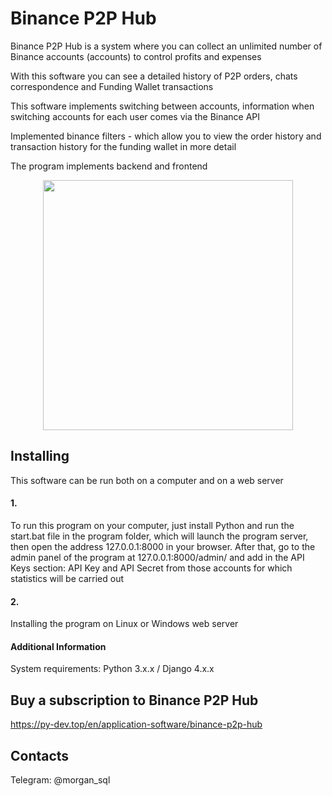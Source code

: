 # Binance P2P Hub
Binance P2P Hub is a system where you can collect an unlimited number of Binance accounts (accounts) to control profits and expenses

With this software you can see a detailed history of P2P orders, chats correspondence and Funding Wallet transactions

This software implements switching between accounts, information when switching accounts for each user comes via the Binance API

Implemented binance filters - which allow you to view the order history and transaction history for the funding wallet in more detail

The program implements backend and frontend
<p align="center"><img width="400" src="https://py-dev.top/components/com_jshopping/files/img_products/full_thumb_ex650_p2p_hub.png"></p>

## Installing
This software can be run both on a computer and on a web server
#### 1.
To run this program on your computer, just install Python and run the start.bat file in the program folder, which will launch the program server, then open the address 127.0.0.1:8000 in your browser. After that, go to the admin panel of the program at 127.0.0.1:8000/admin/ and add in the API Keys section: API Key and API Secret from those accounts for which statistics will be carried out
#### 2.
Installing the program on Linux or Windows web server


#### Additional Information
System requirements:  Python 3.x.x / Django 4.x.x

## Buy a subscription to Binance P2P Hub
https://py-dev.top/en/application-software/binance-p2p-hub

## Contacts
Telegram:  @morgan_sql
